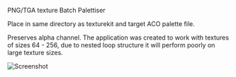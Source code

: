 PNG/TGA texture Batch Palettiser

Place in same directory as texturekit and target ACO palette file.

Preserves alpha channel. The application was created to work with textures of sizes 64 - 256, due to nested loop structure it will perform poorly on large texture sizes.

![Screenshot]([https://example.com/image.png](https://i.imgur.com/zuk5tJr.jpeg))
